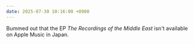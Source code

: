 ```yaml
---
date: 2025-07-30 10:16:00 +0900
---
```


Bummed out that the EP _The Recordings of the Middle East_ isn't available on Apple Music in Japan.
